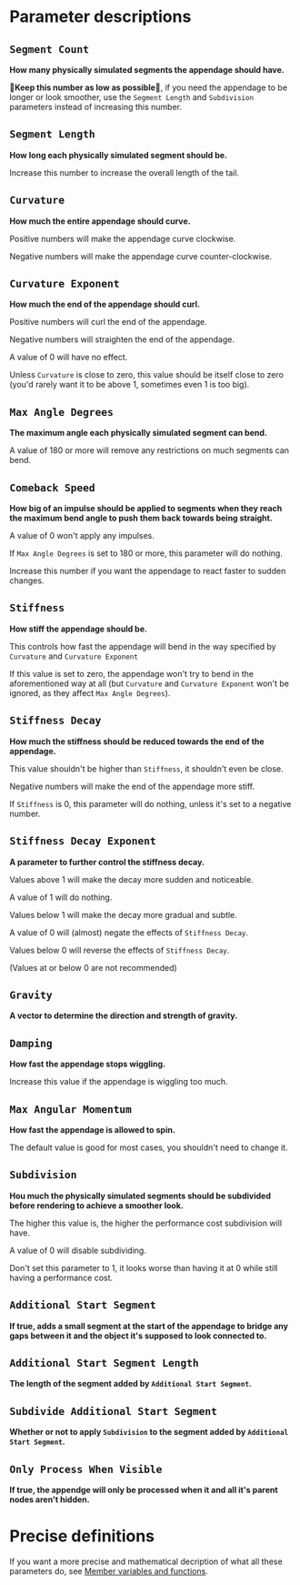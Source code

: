 # Parameter descriptions
## `Segment Count`
**How many physically simulated segments the appendage should have.**

**🔴Keep this number as low as possible🔴**, if you need the appendage to be longer or look smoother, use the `Segment Length` and `Subdivision` parameters instead of increasing this number.

## `Segment Length`
**How long each physically simulated segment should be.**

Increase this number to increase the overall length of the tail.

## `Curvature`
**How much the entire appendage should curve.**

Positive numbers will make the appendage curve clockwise.

Negative numbers will make the appendage curve counter-clockwise.

## `Curvature Exponent`
**How much the end of the appendage should curl.**

Positive numbers will curl the end of the appendage.

Negative numbers will straighten the end of the appendage.

A value of 0 will have no effect.

Unless `Curvature` is close to zero, this value should be itself close to zero (you'd rarely want it to be above 1, sometimes even 1 is too big).

## `Max Angle Degrees`
**The maximum angle each physically simulated segment can bend.**

A value of 180 or more will remove any restrictions on much segments can bend.

## `Comeback Speed`
**How big of an impulse should be applied to segments when they reach the maximum bend angle to push them back towards being straight.**

A value of 0 won't apply any impulses.

If `Max Angle Degrees` is set to 180 or more, this parameter will do nothing.

Increase this number if you want the appendage to react faster to sudden changes.

## `Stiffness`
**How stiff the appendage should be.**

This controls how fast the appendage will bend in the way specified by `Curvature` and `Curvature Exponent`

If this value is set to zero, the appendage won't try to bend in the aforementioned way at all (but `Curvature` and `Curvature Exponent` won't be ignored, as they affect `Max Angle Degrees`).

## `Stiffness Decay`
**How much the stiffness should be reduced towards the end of the appendage.**

This value shouldn't be higher than `Stiffness`, it shouldn't even be close.

Negative numbers will make the end of the appendage more stiff.

If `Stiffness` is 0, this parameter will do nothing, unless it's set to a negative number.

## `Stiffness Decay Exponent`
**A parameter to further control the stiffness decay.**

Values above 1 will make the decay more sudden and noticeable.

A value of 1 will do nothing.

Values below 1 will make the decay more gradual and subtle.

A value of 0 will (almost) negate the effects of `Stiffness Decay`.

Values below 0 will reverse the effects of `Stiffness Decay`.

(Values at or below 0 are not recommended)

## `Gravity`
**A vector to determine the direction and strength of gravity.**

## `Damping`
**How fast the appendage stops wiggling.**

Increase this value if the appendage is wiggling too much.

## `Max Angular Momentum`
**How fast the appendage is allowed to spin.**

The default value is good for most cases, you shouldn't need to change it.

## `Subdivision`
**Hou much the physically simulated segments should be subdivided before rendering to achieve a smoother look.**

The higher this value is, the higher the performance cost subdivision will have.

A value of 0 will disable subdividing.

Don't set this parameter to 1, it looks worse than having it at 0 while still having a performance cost.

## `Additional Start Segment`
**If true, adds a small segment at the start of the appendage to bridge any gaps between it and the object it's supposed to look connected to.**

## `Additional Start Segment Length`
**The length of the segment added by `Additional Start Segment`.**

## `Subdivide Additional Start Segment`
**Whether or not to apply `Subdivision` to the segment added by `Additional Start Segment`.**

## `Only Process When Visible`
**If true, the appendge will only be processed when it and all it's parent nodes aren't hidden.**

# Precise definitions
If you want a more precise and mathematical decription of what all these parameters do, see [Member variables and functions](../docs/member_variables_and_functions.md).